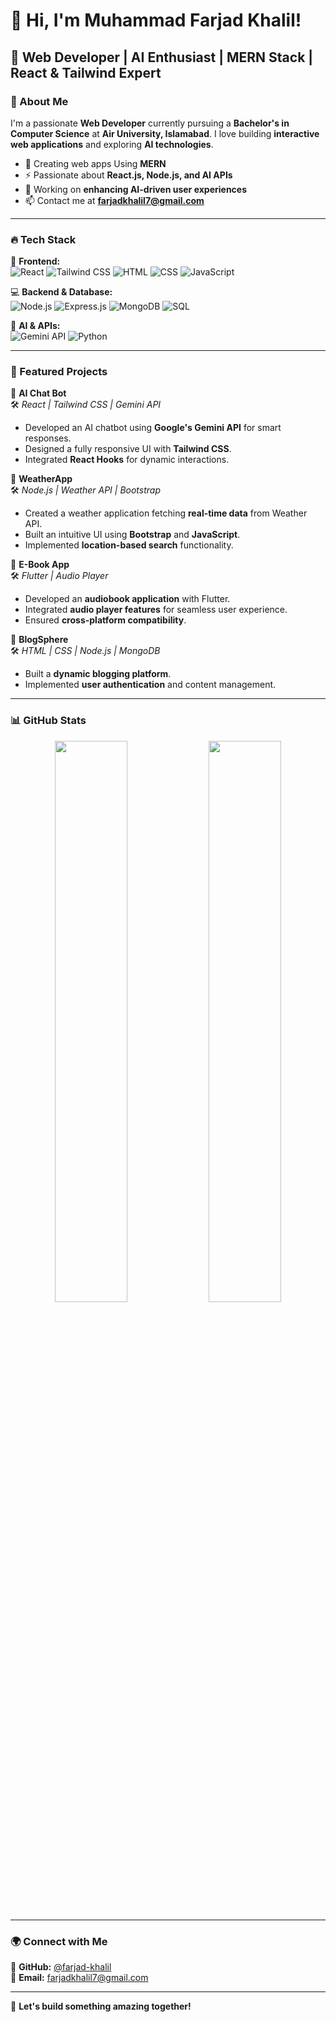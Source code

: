 # 👋 Hi, I'm Muhammad Farjad Khalil!

## 🚀 Web Developer | AI Enthusiast | MERN Stack | React & Tailwind Expert

### 🔹 About Me
I'm a passionate **Web Developer** currently pursuing a **Bachelor's in Computer Science** at **Air University, Islamabad**. I love building **interactive web applications** and exploring **AI technologies**.

- 🌱 Creating web apps Using **MERN**
- ⚡ Passionate about **React.js, Node.js, and AI APIs**
- 🔭 Working on **enhancing AI-driven user experiences**
- 📫 Contact me at **farjadkhalil7@gmail.com**

---

### 🔥 Tech Stack
🚀 **Frontend:**  
![React](https://img.shields.io/badge/-React-blue?style=flat&logo=react) 
![Tailwind CSS](https://img.shields.io/badge/-TailwindCSS-38B2AC?style=flat&logo=tailwind-css)
![HTML](https://img.shields.io/badge/-HTML-orange?style=flat&logo=html5)
![CSS](https://img.shields.io/badge/-CSS-blue?style=flat&logo=css3)
![JavaScript](https://img.shields.io/badge/-JavaScript-yellow?style=flat&logo=javascript)

💻 **Backend & Database:**  
![Node.js](https://img.shields.io/badge/-NodeJS-green?style=flat&logo=node.js)
![Express.js](https://img.shields.io/badge/-Express-black?style=flat&logo=express)
![MongoDB](https://img.shields.io/badge/-MongoDB-darkgreen?style=flat&logo=mongodb)
![SQL](https://img.shields.io/badge/-SQL-blue?style=flat&logo=postgresql)

🤖 **AI & APIs:**  
![Gemini API](https://img.shields.io/badge/-GeminiAPI-ff9800?style=flat&logo=google)
![Python](https://img.shields.io/badge/-Python-blue?style=flat&logo=python)

---

### 📌 Featured Projects
🔹 **AI Chat Bot**  
🛠️ *React | Tailwind CSS | Gemini API*  
- Developed an AI chatbot using **Google's Gemini API** for smart responses.
- Designed a fully responsive UI with **Tailwind CSS**.
- Integrated **React Hooks** for dynamic interactions.

🔹 **WeatherApp**  
🛠️ *Node.js | Weather API | Bootstrap*  
- Created a weather application fetching **real-time data** from Weather API.
- Built an intuitive UI using **Bootstrap** and **JavaScript**.
- Implemented **location-based search** functionality.

🔹 **E-Book App**  
🛠️ *Flutter | Audio Player*  
- Developed an **audiobook application** with Flutter.
- Integrated **audio player features** for seamless user experience.
- Ensured **cross-platform compatibility**.

🔹 **BlogSphere**  
🛠️ *HTML | CSS | Node.js | MongoDB*  
- Built a **dynamic blogging platform**.
- Implemented **user authentication** and content management.

---

### 📊 GitHub Stats
<p align="center">
  <img src="https://github-readme-stats.vercel.app/api?username=farjad-khalil&show_icons=true&theme=radical" width="48%" />
  <img src="https://github-readme-streak-stats.herokuapp.com/?user=farjad-khalil&theme=radical" width="48%" />
</p>

---

### 🌍 Connect with Me
🔗 **GitHub:** [@farjad-khalil](https://github.com/farjad-khalil)  
📧 **Email:** [farjadkhalil7@gmail.com](mailto:farjadkhalil7@gmail.com)   

---

🚀 **Let's build something amazing together!**  
